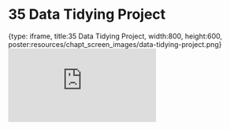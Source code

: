 # 35 Data Tidying Project
 
{type: iframe, title:35 Data Tidying Project, width:800, height:600, poster:resources/chapt_screen_images/data-tidying-project.png}
![](https://datatrail-jhu.github.io/DataTrail_ReOrg/no_toc/data-tidying-project.html)
 

 

